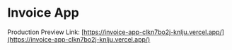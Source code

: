 # Invoice App

Production Preview Link: 
[https://invoice-app-clkn7bo2j-knlju.vercel.app/](https://invoice-app-clkn7bo2j-knlju.vercel.app/)
